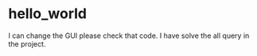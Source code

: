 # hello_world
I can change the GUI please check that code.
I have solve the all query in the project.
